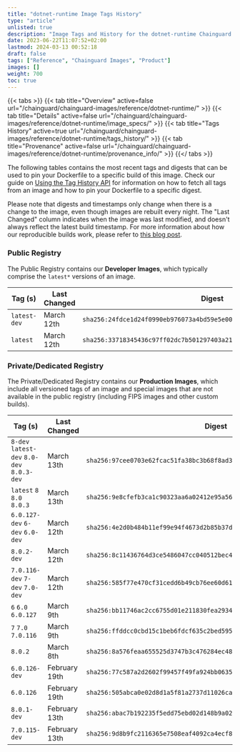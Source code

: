 ```yaml
---
title: "dotnet-runtime Image Tags History"
type: "article"
unlisted: true
description: "Image Tags and History for the dotnet-runtime Chainguard Image"
date: 2023-06-22T11:07:52+02:00
lastmod: 2024-03-13 00:52:18
draft: false
tags: ["Reference", "Chainguard Images", "Product"]
images: []
weight: 700
toc: true
---
```


{{< tabs >}}
{{< tab title="Overview" active=false url="/chainguard/chainguard-images/reference/dotnet-runtime/" >}}
{{< tab title="Details" active=false url="/chainguard/chainguard-images/reference/dotnet-runtime/image_specs/" >}}
{{< tab title="Tags History" active=true url="/chainguard/chainguard-images/reference/dotnet-runtime/tags_history/" >}}
{{< tab title="Provenance" active=false url="/chainguard/chainguard-images/reference/dotnet-runtime/provenance_info/" >}}
{{</ tabs >}}

The following tables contains the most recent tags and digests that can be used to pin your Dockerfile to a specific build of this image. Check our guide on [Using the Tag History API](/chainguard/chainguard-images/using-the-tag-history-api/) for information on how to fetch all tags from an image and how to pin your Dockerfile to a specific digest.

Please note that digests and timestamps only change when there is a change to the image, even though images are rebuilt every night. The "Last Changed" column indicates when the image was last modified, and doesn't always reflect the latest build timestamp. For more information about how our reproducible builds work, please refer to [this blog post](https://www.chainguard.dev/unchained/reproducing-chainguards-reproducible-image-builds).

### Public Registry
The Public Registry contains our **Developer Images**, which typically comprise the `latest*` versions of an image.

| Tag (s)       | Last Changed | Digest                                                                    |
|---------------|--------------|---------------------------------------------------------------------------|
|  `latest-dev` | March 12th   | `sha256:24fdce1d24f0990eb976073a4bd59e5e0047b8811bc24f640fb54744d57825e0` |
|  `latest`     | March 12th   | `sha256:33718345436c97ff02dc7b501297403a215bc29e14799e821caff5b57c303e5c` |


### Private/Dedicated Registry
The Private/Dedicated Registry contains our **Production Images**, which include all versioned tags of an image and special images that are not available in the public registry (including FIPS images and other custom builds).

| Tag (s)                                     | Last Changed  | Digest                                                                    |
|---------------------------------------------|---------------|---------------------------------------------------------------------------|
|  `8-dev` `latest-dev` `8.0-dev` `8.0.3-dev` | March 13th    | `sha256:97cee0703e62fcac51fa38bc3b68f8ad357f6ac918df50c0c12b644dc53adfc1` |
|  `latest` `8` `8.0` `8.0.3`                 | March 13th    | `sha256:9e8cfefb3ca1c90323aa6a02412e95a560856f1cb6bec722833786f45d026626` |
|  `6.0.127-dev` `6-dev` `6.0-dev`            | March 12th    | `sha256:4e2d0b484b11ef99e94f4673d2b85b37d1dec20b8098404a5d46fa5ef3ef055e` |
|  `8.0.2-dev`                                | March 12th    | `sha256:8c11436764d3ce5486047cc040512bec44630c6394cf4d0ebcbecab7dfa92110` |
|  `7.0.116-dev` `7-dev` `7.0-dev`            | March 12th    | `sha256:585f77e470cf31cedd6b49cb76ee60d614ea23126f29b39196a7282c61c93b09` |
|  `6` `6.0` `6.0.127`                        | March 9th     | `sha256:bb11746ac2cc6755d01e211830fea29340c97c50b3a7bbb7ec5791d061482bf4` |
|  `7` `7.0` `7.0.116`                        | March 9th     | `sha256:ffddcc0cbd15c1beb6fdcf635c2bed5950b5663867339b6023cb0be56e3a7697` |
|  `8.0.2`                                    | March 8th     | `sha256:8a576feaa655525d3747b3c476284ec48b5622e91dab07f313db177c68e78feb` |
|  `6.0.126-dev`                              | February 19th | `sha256:77c587a2d2602f99457f49fa924bb06350717952dcb4492899939474d1d81e32` |
|  `6.0.126`                                  | February 19th | `sha256:505abca0e02d8d1a5f81a2737d11026ca91b6c177679678462c3185c0dbb5889` |
|  `8.0.1-dev`                                | February 13th | `sha256:abac7b192235f5edd75ebd02d148b9a02bc36384cf13ea6b08d63a77392a3f90` |
|  `7.0.115-dev`                              | February 13th | `sha256:9d8b9fc2116365e7508eaf4092ca4ecf87c23a2d5f7fb02c6645790261484913` |

